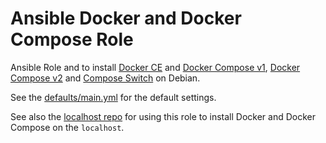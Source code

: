# Ansible Docker and Docker Compose Role

Ansible Role and to install [Docker
CE](https://docs.docker.com/engine/installation/linux/docker-ce/debian/) and
[Docker Compose v1](https://docs.docker.com/compose/install/), [Docker Compose
v2](https://github.com/docker/compose#docker-compose-v2) and [Compose
Switch](https://github.com/docker/compose-switch) on Debian. 

See the [defaults/main.yml](defaults/main.yml) for the default settings.

See also the [localhost repo](https://git.coop/webarch/localhost) for using
this role to install Docker and Docker Compose on the `localhost`.

